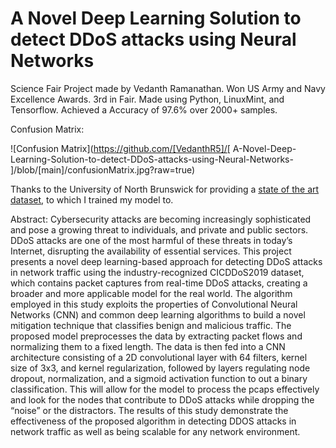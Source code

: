 # A Novel Deep Learning Solution to detect DDoS attacks using Neural Networks
Science Fair Project made by Vedanth Ramanathan. Won US Army and Navy Excellence Awards. 3rd in Fair. Made using Python, LinuxMint, and Tensorflow. Achieved a Accuracy of 97.6% over 2000+ samples.

Confusion Matrix:

![Confusion Matrix](https://github.com/[VedanthR5]/[ A-Novel-Deep-Learning-Solution-to-detect-DDoS-attacks-using-Neural-Networks-
]/blob/[main]/confusionMatrix.jpg?raw=true)

Thanks to the University of North Brunswick for providing a [state of the art dataset](https://www.unb.ca/cic/datasets/ddos-2019.html), to which I trained my model to.

Abstract: Cybersecurity attacks are becoming increasingly sophisticated and pose a growing threat to individuals, and private and public sectors. DDoS attacks are one of the most harmful of these threats in today’s Internet, disrupting the availability of essential services. This project presents a novel deep learning-based approach for detecting DDoS attacks in network traffic using the industry-recognized CICDDoS2019 dataset, which contains packet captures from real-time DDoS attacks, creating a broader and more applicable model for the real world. The algorithm employed in this study exploits the properties of Convolutional Neural Networks (CNN) and common deep learning algorithms to build a novel mitigation technique that classifies benign and malicious traffic. The proposed model preprocesses the data by extracting packet flows and normalizing them to a fixed length. The data is then fed into a CNN architecture consisting of a 2D convolutional layer with 64 filters, kernel size of 3x3, and kernel regularization, followed by layers regulating node dropout, normalization, and a sigmoid activation function to out a binary classification. This will allow for the model to process the pcaps effectively and look for the nodes that contribute to DDoS attacks while dropping the “noise” or the distractors. The results of this study demonstrate the effectiveness of the proposed algorithm in detecting DDOS attacks in network traffic as well as being scalable for any network environment. 


